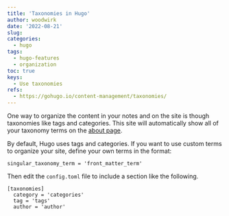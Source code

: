 ```yaml
---
title: 'Taxonomies in Hugo'
author: woodwirk
date: '2022-08-21'
slug: 
categories:
  - hugo
tags:
  - hugo-features
  - organization
toc: true
keys:
  - Use taxonomies
refs:
  - https://gohugo.io/content-management/taxonomies/
---
```


One way to organize the content in your notes and on the site is though taxonomies like tags and categories. This site will automatically show all of your taxonomy terms on the [about page](/about/).

By default, Hugo uses tags and categories. If you want to use custom terms to organize your site, define your own terms in the format:

    singular_taxonomy_term = 'front_matter_term'

Then edit the `config.toml` file to include a section like the following.

```
[taxonomies]
  category = 'categories'
  tag = 'tags'
  author = 'author'
```